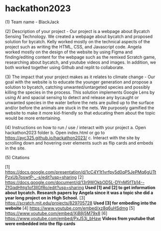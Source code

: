 # hackathon2023

(1) Team name - BlackJack

(2) Description of your project - Our project is a webpage about Bycatch Sensing Technology. We created a webpage about bycatch and proposed solution for bycatch. Kelly worked mostly on the technical aspects of the project such as writing the HTML, CSS, and Javascript code. Angela worked mostly on the design of the website by using Figma and finding/editing content for the webpage such as the remixed Scratch game, researching about bycatch, and youtube videos and images. In addition, we both worked together using Github and replit to collaborate.

(3) The impact that your project makes as it relates to climate change - Our goal with the website is to educate the younger generation and propose a solution to bycatch, catching unwanted/untargeted species and possibly killing the species in the process. This solution implements Google Lens by using AI and spacial sensing to detect and release any bycaught or unwanted species in the water before the nets are pulled up to the surface and/or before the animals are stuck in the nets. We purposely gamified the website to make it more kid-friendly so that educating them about the topic would be more entertaining.

(4) Instructions on how to run / use / interact with your project
a. Open hackathon2023 folder
b. Open index.html or go to https://ayc325.github.io/hackathon2023/
c. Interact with the site by scrolling down and hovering over elements such as flip cards and embeds in the site.

(5) Citations

[1] https://docs.google.com/presentation/d/1cC4Y1t1vrfpy5d0qP5JePMq6gUTtPzxUb7pswtP-_-s/edit?usp=sharing 
[2] https://docs.google.com/document/d/13r9WOkbOD5L-DYnM5fTb14--ZfGqdHhtg1of3lIGfRo/edit?usp=sharing 
**Used [1] and [2] to get information about bycatch. Research papers by Angela since it was a topic she did a year long project on in High School.**
[3] https://scratch.mit.edu/projects/829705728
**Used [3] for embeding into the website**
[4] https://www.youtube.com/embed/xz8q6uHSdmg
[5] https://www.youtube.com/embed/XjB8j5M79x8
[6] https://www.youtube.com/embed/PxJ53j_bHaw
**Videos from youtube that were embedded into the flip cards**


